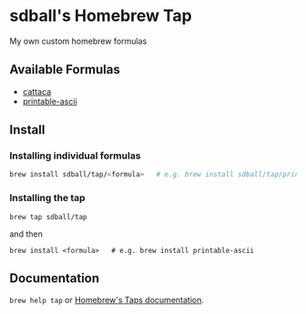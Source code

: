 # sdball's Homebrew Tap

My own custom homebrew formulas

## Available Formulas

- [cattaca](https://github.com/sdball/cattaca)
- [printable-ascii](https://github.com/sdball/printable-ascii)

## Install

### Installing individual formulas

```bash
brew install sdball/tap/<formula>   # e.g. brew install sdball/tap/printable-ascii
```

### Installing the tap

```
brew tap sdball/tap
```

and then

```
brew install <formula>   # e.g. brew install printable-ascii
```

## Documentation

`brew help tap` or [Homebrew's Taps documentation](https://docs.brew.sh/Taps).
